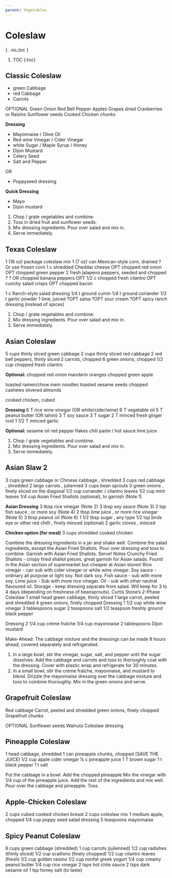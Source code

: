 ```yaml
---
parent: Vegetables
---
```


# Coleslaw
{: .no_toc }

1. TOC
{:toc}

## Classic Coleslaw
* green Cabbage
* red Cabbage
* Carrots

OPTIONAL
Green Onion
Red Bell Pepper
Apples
Grapes
dried Cranberries or Raisins
Sunflower seeds
Cooked Chicken chunks

**Dressing**
* Mayonnaise / Olive Oil
* Red wine Vinegar / Cider Vinegar
* white Sugar / Maple Syrup / Honey
* Dijon Mustard
* Celery Seed
* Salt and Pepper

OR
* Poppyseed dressing

**Quick Dressing** 
* Mayo
* Dijon mustard

1. Chop / grate vegetables and combine.  
2. Toss in dried fruit and sunflower seeds.  
3. Mix dressing ingredients.  Pour over salad and mix in.  
4. Serve immediately.


## Texas Coleslaw
1 (16 oz) package coleslaw mix
1 (7 oz) can Mexican-style corn, drained 
? Or use frozen corn
1 c shredded Cheddar cheese
OPT chopped red onion
OPT chopped green pepper
2 fresh jalapeno peppers, seeded and chopped ?
? OR chopped banana peppers
OPT 1/2 c chopped fresh cilantro
OPT cunchy salad crisps
OPT chopped bacon

1 c Ranch-style salad dressing
1/4 t ground cumin
1/4 t ground coriander
1/2 t garlic powder
1 lime, juiced
?OPT salsa
?OPT sour cream
?OPT spicy ranch dressing (instead of spices)

1. Chop / grate vegetables and combine.  
2. Mix dressing ingredients.  Pour over salad and mix in.  
3. Serve immediately.


## Asian Coleslaw
5 cups thinly sliced green cabbage
2 cups thinly sliced red cabbage
2 red bell peppers, thinly sliced
2 carrots, chopped
6 green onions, chopped
1/2 cup chopped fresh cilantro

**Optional:**
chopped red onion
mandarin oranges
chopped green apple

toasted ramen/chow mein noodles
toasted sesame seeds
chopped cashews
slivered almonds

cooked chicken, cubed

**Dressing**
6 T rice wine vinegar (OR white/cider/wine)
6 T vegetable oil
5 T peanut butter (OR tahini)
3 T soy sauce
3 T sugar
2 T minced fresh ginger root
1 1/2 T minced garlic

**Optional:**
sesame oil
red pepper flakes
chili paste / hot sauce
lime juice

1. Chop / grate vegetables and combine.  
2. Mix dressing ingredients.  Pour over salad and mix in.  
3. Serve immediately.

## Asian Slaw 2

3 cups green cabbage or Chinese cabbage , shredded
3 cups red cabbage , shredded
2 large carrots , julienned
3 cups bean sprouts
3 green onions , finely sliced on the diagonal
1/2 cup coriander / cilantro leaves
1/2 cup mint leaves
1/4 cup Asian Fried Shallots (optional), to garnish (Note 1)

**Asian Dressing**
3 tbsp rice vinegar (Note 2)
3 tbsp soy sauce (Note 3)
2 tsp fish sauce , or more soy (Note 4)
2 tbsp lime juice , or more rice vinegar (Note 5)
3 tbsp peanut oil (Note 6)
1 1/2 tbsp sugar , any type
1/2 tsp birds eye or other red chilli , finely minced (optional)
2 garlic cloves , minced

**Chicken option (for meal)**
3 cups shredded cooked chicken

Combine the dressing ingredients in a jar and shake well.
Combine the salad ingredients, except the Asian Fried Shallots.
Pour over dressing and toss to combine.
Garnish with Asian Fried Shallots. Serve!
Notes
Crunchy Fried Shallots - crispy fried shallot pieces, great garnish for Asian salads. Found in the Asian section of supermarket but cheaper at Asian stores!
Rice vinegar - can sub with cider vinegar or white wine vinegar.
Soy sauce - ordinary all purpose or light soy. Not dark soy.
Fish sauce - sub with more soy.
Lime juice - Sub with more rice vinegar.
Oil - sub with other neutral flavoured oil.
Storage - keep dressing separate from salad. Will keep for 3 to 4 days (depending on freshness of beansprouts).
Curtis Stone’s 2-Phase Coleslaw
1 small head green cabbage, thinly sliced
1 large carrot, peeled and shredded
4 green onions, finely chopped
Dressing 1
1/2 cup white wine vinegar
3 tablespoons sugar 
2 teaspoons salt
1/2 teaspoon freshly ground black pepper 

Dressing 2
1/4 cup crème fraîche 
1/4 cup mayonnaise
2 tablespoons Dijon mustard

Make-Ahead:
The cabbage mixture and the dressings can be made 8 hours ahead, covered separately and refrigerated.

1. In a large bowl, stir the vinegar, sugar, salt, and pepper until the sugar dissolves. Add the cabbage and carrots and toss to thoroughly coat with the dressing. Cover with plastic wrap and refrigerate for 30 minutes.
2.  In a small bowl, stir the crème fraîche, mayonnaise, and mustard to blend. Drizzle the mayonnaise dressing over the cabbage mixture and toss to combine thoroughly. Mix in the green onions and serve.

## Grapefruit Coleslaw
Red cabbage
Carrot, peeled and shredded
green onions, finely chopped
Grapefruit chunks

OPTIONAL
Sunflower seeds
Walnuts
Coleslaw dressing




## Pineapple Coleslaw
1 head cabbage, shredded
1 can pineapple chunks, chopped (SAVE THE JUICE)
1/2 cup apple cider vinegar
¼ c pineapple juice
1 T brown sugar
1 t black pepper
1 t salt


Put the cabbage in a bowl. Add the chopped pineapple
Mix the vinegar with 1/4 cup of the pineapple juice. Add the rest of the ingredients and mix well. Pour over the cabbage and pineapple. Toss.

## Apple-Chicken Coleslaw
2 cups cubed cooked chicken breast
2 cups coleslaw mix
1 medium apple, chopped
1/4 cup poppy seed salad dressing
5 teaspoons mayonnaise


## Spicy Peanut Coleslaw
6 cups green cabbage (shredded)
1 cup carrots (julienned)
1/2 cup radishes (thinly sliced)
1/2 cup scallions (finely chopped)
1/2 cup cilantro leaves (fresh)
1/2 cup golden raisins
1/2 cup nonfat greek yogurt
1/4 cup creamy peanut butter
1/4 cup rice vinegar
2 tsps hot chile sauce
2 tsps dark sesame oil
1 tsp honey
salt (to taste)



